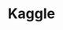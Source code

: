 ---
blog: http://blog.kaggle.com/
facebook: https://www.facebook.com/kaggle
git: https://github.com/kaggle
images:
- kaggle-icon.svg
- kaggle-ar21.svg
logohandle: kaggle
sort: kaggle
title: Kaggle
twitter: https://x.com/kaggle
website: https://www.kaggle.com/
wikipedia: https://en.wikipedia.org/wiki/Kaggle
---